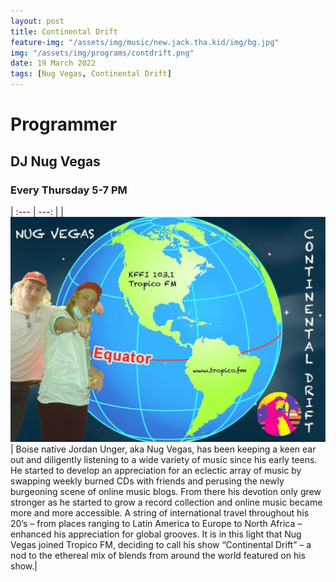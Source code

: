 ```yaml
---
layout: post
title: Continental Drift
feature-img: "/assets/img/music/new.jack.tha.kid/img/bg.jpg"
img: "/assets/img/programs/contdrift.png"
date: 19 March 2022
tags: [Nug Vegas, Continental Drift]
---
```


# Programmer

## DJ Nug Vegas

### Every Thursday 5-7 PM

| :--- | ---: |
| ![](/assets/img/programs/jordan.jpg) | Boise native Jordan Unger, aka Nug Vegas, has been keeping a keen ear out and diligently listening to a wide variety of music since his early teens. He started to develop an appreciation for an eclectic array of music by swapping weekly burned CDs with friends and perusing the newly burgeoning scene of online music blogs. From there his devotion only grew stronger as he started to grow a record collection and online music became more and more accessible. A string of international travel throughout his 20’s – from places ranging to Latin America to Europe to North Africa – enhanced his appreciation for global grooves. It is in this light that Nug Vegas joined Tropico FM, deciding to call his show “Continental Drift” – a nod to the ethereal mix of blends from around the world featured on his show.|

